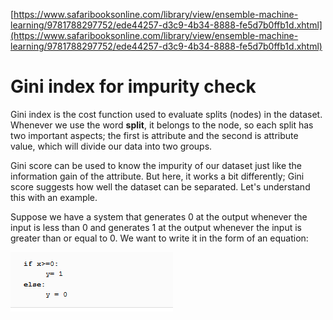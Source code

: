 [https://www.safaribooksonline.com/library/view/ensemble-machine-learning/9781788297752/ede44257-d3c9-4b34-8888-fe5d7b0ffb1d.xhtml](https://www.safaribooksonline.com/library/view/ensemble-machine-learning/9781788297752/ede44257-d3c9-4b34-8888-fe5d7b0ffb1d.xhtml)

# Gini index for impurity check

Gini index is the cost function used to evaluate splits \(nodes\) in the dataset. Whenever we use the word **split**, it belongs to the node, so each split has two important aspects; the first is attribute and the second is attribute value, which will divide our data into two groups.

Gini score can be used to know the impurity of our dataset just like the information gain of the attribute. But here, it works a bit differently; Gini score suggests how well the dataset can be separated. Let's understand this with an example.

Suppose we have a system that generates 0 at the output whenever the input is less than 0 and generates 1 at the output whenever the input is greater than or equal to 0. We want to write it in the form of an equation:

![](/assets/gini1.png)

